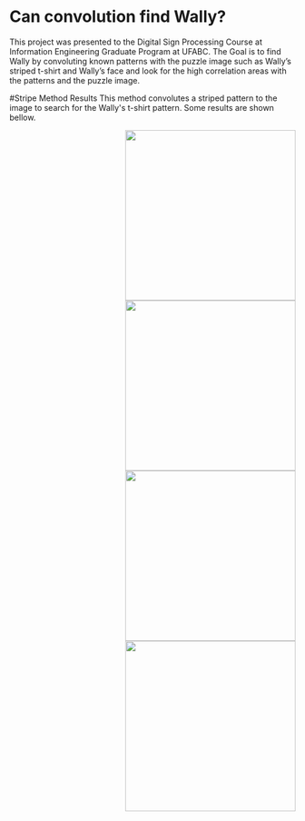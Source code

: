 # Can convolution find Wally?
This project was presented to the Digital Sign Processing Course at Information Engineering Graduate Program at UFABC. The Goal is to find Wally by convoluting known patterns with the puzzle image such as Wally’s striped t-shirt and Wally’s face and look for the high correlation areas with the patterns and the puzzle image.

#Stripe Method Results
This method convolutes a striped pattern to the image to search for the Wally's t-shirt pattern. Some results are shown bellow.

<img src="https://github.com/sergiopolimante/wheres-wally/tree/master/Resultados/github_images/resultado_listra" align="right" width="300"/>

<img src="https://github.com/sergiopolimante/wheres-wally/tree/master/Resultados/github_images/resultado_listra1" align="right" width="300"/>

<img src="https://github.com/sergiopolimante/wheres-wally/tree/master/Resultados/github_images/resultado_listra2" align="right" width="300"/>

<img src="https://github.com/sergiopolimante/wheres-wally/tree/master/Resultados/github_images/resultado_listra3" align="right" width="300"/>
